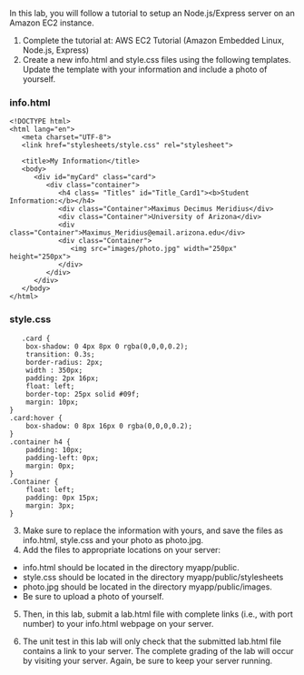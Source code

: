 In this lab, you will follow a tutorial to setup an Node.js/Express server on an Amazon EC2 instance.

1. Complete the tutorial at: AWS EC2 Tutorial (Amazon Embedded Linux, Node.js, Express)
2. Create a new info.html and style.css files using the following templates. Update the template with your information and include a photo of yourself.

### info.html
```
<!DOCTYPE html>
<html lang="en">
   <meta charset="UTF-8">
   <link href="stylesheets/style.css" rel="stylesheet">

   <title>My Information</title>
   <body>
      <div id="myCard" class="card">
         <div class="container">
            <h4 class= "Titles" id="Title_Card1"><b>Student Information:</b></h4>
            <div class="Container">Maximus Decimus Meridius</div>
            <div class="Container">University of Arizona</div>
            <div class="Container">Maximus_Meridius@email.arizona.edu</div>
            <div class="Container">
               <img src="images/photo.jpg" width="250px" height="250px">
            </div>
         </div>
      </div>
   </body>
</html>
```

### style.css
```
   .card {
    box-shadow: 0 4px 8px 0 rgba(0,0,0,0.2);
    transition: 0.3s;
    border-radius: 2px;
    width : 350px;
    padding: 2px 16px;
    float: left;
    border-top: 25px solid #09f;
    margin: 10px;
}
.card:hover {
    box-shadow: 0 8px 16px 0 rgba(0,0,0,0.2);
}
.container h4 {
    padding: 10px;
    padding-left: 0px;
    margin: 0px;
}
.Container {
    float: left;
    padding: 0px 15px;
    margin: 3px;
}
```
3. Make sure to replace the information with yours, and save the files as info.html, style.css and your photo as photo.jpg.
4. Add the files to appropriate locations on your server:
  * info.html should be located in the directory myapp/public.
  * style.css should be located in the directory myapp/public/stylesheets
  * photo.jpg should be located in the directory myapp/public/images.
  * Be sure to upload a photo of yourself.

5. Then, in this lab, submit a lab.html file with complete links (i.e., with port number) to your info.html webpage on your server.

6. The unit test in this lab will only check that the submitted lab.html file contains a link to your server. The complete grading of the lab will occur by visiting your server. Again, be sure to keep your server running.

